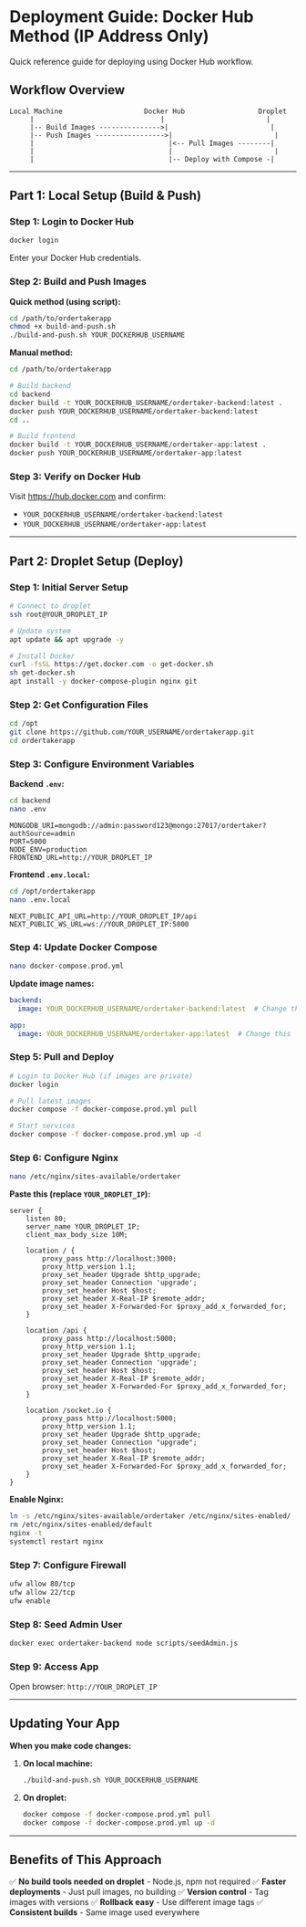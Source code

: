 # Deployment Guide: Docker Hub Method (IP Address Only)

Quick reference guide for deploying using Docker Hub workflow.

## Workflow Overview

```
Local Machine                    Docker Hub                  Droplet
     |                               |                         |
     |-- Build Images --------------->|                         |
     |-- Push Images ----------------->|                         |
     |                                 |<-- Pull Images --------|
     |                                 |                         |
     |                                 |-- Deploy with Compose -|
```

---

## Part 1: Local Setup (Build & Push)

### Step 1: Login to Docker Hub

```bash
docker login
```

Enter your Docker Hub credentials.

### Step 2: Build and Push Images

**Quick method (using script):**
```bash
cd /path/to/ordertakerapp
chmod +x build-and-push.sh
./build-and-push.sh YOUR_DOCKERHUB_USERNAME
```

**Manual method:**
```bash
cd /path/to/ordertakerapp

# Build backend
cd backend
docker build -t YOUR_DOCKERHUB_USERNAME/ordertaker-backend:latest .
docker push YOUR_DOCKERHUB_USERNAME/ordertaker-backend:latest
cd ..

# Build frontend
docker build -t YOUR_DOCKERHUB_USERNAME/ordertaker-app:latest .
docker push YOUR_DOCKERHUB_USERNAME/ordertaker-app:latest
```

### Step 3: Verify on Docker Hub

Visit https://hub.docker.com and confirm:
- `YOUR_DOCKERHUB_USERNAME/ordertaker-backend:latest`
- `YOUR_DOCKERHUB_USERNAME/ordertaker-app:latest`

---

## Part 2: Droplet Setup (Deploy)

### Step 1: Initial Server Setup

```bash
# Connect to droplet
ssh root@YOUR_DROPLET_IP

# Update system
apt update && apt upgrade -y

# Install Docker
curl -fsSL https://get.docker.com -o get-docker.sh
sh get-docker.sh
apt install -y docker-compose-plugin nginx git
```

### Step 2: Get Configuration Files

```bash
cd /opt
git clone https://github.com/YOUR_USERNAME/ordertakerapp.git
cd ordertakerapp
```

### Step 3: Configure Environment Variables

**Backend `.env`:**
```bash
cd backend
nano .env
```

```env
MONGODB_URI=mongodb://admin:password123@mongo:27017/ordertaker?authSource=admin
PORT=5000
NODE_ENV=production
FRONTEND_URL=http://YOUR_DROPLET_IP
```

**Frontend `.env.local`:**
```bash
cd /opt/ordertakerapp
nano .env.local
```

```env
NEXT_PUBLIC_API_URL=http://YOUR_DROPLET_IP/api
NEXT_PUBLIC_WS_URL=ws://YOUR_DROPLET_IP:5000
```

### Step 4: Update Docker Compose

```bash
nano docker-compose.prod.yml
```

**Update image names:**
```yaml
backend:
  image: YOUR_DOCKERHUB_USERNAME/ordertaker-backend:latest  # Change this

app:
  image: YOUR_DOCKERHUB_USERNAME/ordertaker-app:latest  # Change this
```

### Step 5: Pull and Deploy

```bash
# Login to Docker Hub (if images are private)
docker login

# Pull latest images
docker compose -f docker-compose.prod.yml pull

# Start services
docker compose -f docker-compose.prod.yml up -d
```

### Step 6: Configure Nginx

```bash
nano /etc/nginx/sites-available/ordertaker
```

**Paste this (replace `YOUR_DROPLET_IP`):**
```nginx
server {
    listen 80;
    server_name YOUR_DROPLET_IP;
    client_max_body_size 10M;

    location / {
        proxy_pass http://localhost:3000;
        proxy_http_version 1.1;
        proxy_set_header Upgrade $http_upgrade;
        proxy_set_header Connection 'upgrade';
        proxy_set_header Host $host;
        proxy_set_header X-Real-IP $remote_addr;
        proxy_set_header X-Forwarded-For $proxy_add_x_forwarded_for;
    }

    location /api {
        proxy_pass http://localhost:5000;
        proxy_http_version 1.1;
        proxy_set_header Upgrade $http_upgrade;
        proxy_set_header Connection 'upgrade';
        proxy_set_header Host $host;
        proxy_set_header X-Real-IP $remote_addr;
        proxy_set_header X-Forwarded-For $proxy_add_x_forwarded_for;
    }

    location /socket.io {
        proxy_pass http://localhost:5000;
        proxy_http_version 1.1;
        proxy_set_header Upgrade $http_upgrade;
        proxy_set_header Connection "upgrade";
        proxy_set_header Host $host;
        proxy_set_header X-Real-IP $remote_addr;
        proxy_set_header X-Forwarded-For $proxy_add_x_forwarded_for;
    }
}
```

**Enable Nginx:**
```bash
ln -s /etc/nginx/sites-available/ordertaker /etc/nginx/sites-enabled/
rm /etc/nginx/sites-enabled/default
nginx -t
systemctl restart nginx
```

### Step 7: Configure Firewall

```bash
ufw allow 80/tcp
ufw allow 22/tcp
ufw enable
```

### Step 8: Seed Admin User

```bash
docker exec ordertaker-backend node scripts/seedAdmin.js
```

### Step 9: Access App

Open browser: `http://YOUR_DROPLET_IP`

---

## Updating Your App

**When you make code changes:**

1. **On local machine:**
   ```bash
   ./build-and-push.sh YOUR_DOCKERHUB_USERNAME
   ```

2. **On droplet:**
   ```bash
   docker compose -f docker-compose.prod.yml pull
   docker compose -f docker-compose.prod.yml up -d
   ```

---

## Benefits of This Approach

✅ **No build tools needed on droplet** - Node.js, npm not required
✅ **Faster deployments** - Just pull images, no building
✅ **Version control** - Tag images with versions
✅ **Rollback easy** - Use different image tags
✅ **Consistent builds** - Same image used everywhere

